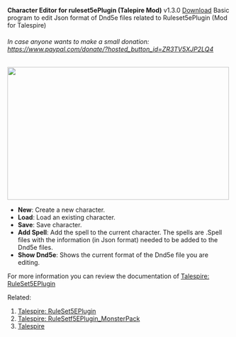 **Character Editor for ruleset5ePlugin (Talepire Mod)**
v1.3.0 [Download](https://github.com/xerjiomg/Character-Editor-RuleSet5EPlugin-/releases/download/v1.4.0/Character.Editor.RuleSet5EPlugin.1.4.0.rar)
Basic program to edit Json format of Dnd5e files related to Ruleset5ePlugin (Mod for Talespire)
###### In case anyone wants to make a small donation: https://www.paypal.com/donate/?hosted_button_id=ZR3TV5XJP2LQ4

<img src="https://github.com/xerjiomg/Character-Editor-RuleSet5EPlugin-/releases/download/v1.1.1/Character.Editor.jpg" width="500" height="300">


- **New**: Create a new character.
- **Load**: Load an existing character.
- **Save**: Save character.
- **Add Spell**: Add the spell to the current character. The spells are .Spell files with the information (in Json format) needed to be added to the Dnd5e files.
- **Show Dnd5e**: Shows the current format of the Dnd5e file you are editing.


For more information you can review the documentation of [Talespire: RuleSet5EPlugin](https://talespire.thunderstore.io/package/LordAshes/RuleSet5EPlugin/)

Related:
1. [Talespire: RuleSet5EPlugin](https://talespire.thunderstore.io/package/LordAshes/RuleSet5EPlugin/)
2. [Talespire: RuleSetf5EPlugin_MonsterPack](https://talespire.thunderstore.io/package/XJ_Nekomancer/RuleSetf5EPlugin_MonsterPack/)
3. [Talespire](https://talespire.com/)
